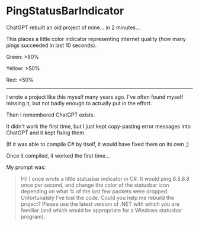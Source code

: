 # PingStatusBarIndicator
ChatGPT rebuilt an old project of mine... in 2 minutes...

This places a little color indicator representing internet quality (how many pings succeeded in last 10 seconds).

Green: >90%

Yellow: >50%

Red: <50%

---

I wrote a project like this myself many years ago. I've often found myself missing it, but not badly enough to actually put in the effort.

Then I remembered ChatGPT exists.

It didn't work the first time, but I just kept copy-pasting error messages into ChatGPT and it kept fixing them. 

(If it was able to compile C# by itself, it would have fixed them on its own ;)

Once it compiled, it worked the first time...

My prompt was:

> Hi! I once wrote a little statusbar indicator in C#. It would ping 8.8.8.8 once per second, and change the color of the statusbar icon depending on what % of the last few packets were dropped. Unfortunately I've lost the code. Could you help me rebuild the project? Please use the latest version of .NET with which you are familiar (and which would be appropriate for a Windows statusbar program).